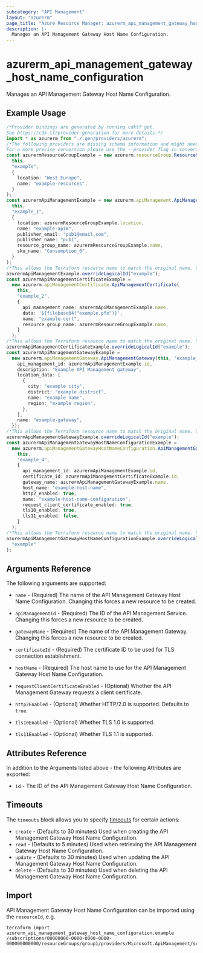 ```yaml
---
subcategory: "API Management"
layout: "azurerm"
page_title: "Azure Resource Manager: azurerm_api_management_gateway_host_name_configuration"
description: |-
  Manages an API Management Gateway Host Name Configuration.
---
```


# azurerm\_api\_management\_gateway\_host\_name\_configuration

Manages an API Management Gateway Host Name Configuration.

## Example Usage

```typescript
/*Provider bindings are generated by running cdktf get.
See https://cdk.tf/provider-generation for more details.*/
import * as azurerm from "./.gen/providers/azurerm";
/*The following providers are missing schema information and might need manual adjustments to synthesize correctly: azurerm.
For a more precise conversion please use the --provider flag in convert.*/
const azurermResourceGroupExample = new azurerm.resourceGroup.ResourceGroup(
  this,
  "example",
  {
    location: "West Europe",
    name: "example-resources",
  }
);
const azurermApiManagementExample = new azurerm.apiManagement.ApiManagement(
  this,
  "example_1",
  {
    location: azurermResourceGroupExample.location,
    name: "example-apim",
    publisher_email: "pub1@email.com",
    publisher_name: "pub1",
    resource_group_name: azurermResourceGroupExample.name,
    sku_name: "Consumption_0",
  }
);
/*This allows the Terraform resource name to match the original name. You can remove the call if you don't need them to match.*/
azurermApiManagementExample.overrideLogicalId("example");
const azurermApiManagementCertificateExample =
  new azurerm.apiManagementCertificate.ApiManagementCertificate(
    this,
    "example_2",
    {
      api_management_name: azurermApiManagementExample.name,
      data: '${filebase64("example.pfx")}',
      name: "example-cert",
      resource_group_name: azurermResourceGroupExample.name,
    }
  );
/*This allows the Terraform resource name to match the original name. You can remove the call if you don't need them to match.*/
azurermApiManagementCertificateExample.overrideLogicalId("example");
const azurermApiManagementGatewayExample =
  new azurerm.apiManagementGateway.ApiManagementGateway(this, "example_3", {
    api_management_id: azurermApiManagementExample.id,
    description: "Example API Management gateway",
    location_data: [
      {
        city: "example city",
        district: "example district",
        name: "example name",
        region: "example region",
      },
    ],
    name: "example-gateway",
  });
/*This allows the Terraform resource name to match the original name. You can remove the call if you don't need them to match.*/
azurermApiManagementGatewayExample.overrideLogicalId("example");
const azurermApiManagementGatewayHostNameConfigurationExample =
  new azurerm.apiManagementGatewayHostNameConfiguration.ApiManagementGatewayHostNameConfiguration(
    this,
    "example_4",
    {
      api_management_id: azurermApiManagementExample.id,
      certificate_id: azurermApiManagementCertificateExample.id,
      gateway_name: azurermApiManagementGatewayExample.name,
      host_name: "example-host-name",
      http2_enabled: true,
      name: "example-host-name-configuration",
      request_client_certificate_enabled: true,
      tls10_enabled: true,
      tls11_enabled: false,
    }
  );
/*This allows the Terraform resource name to match the original name. You can remove the call if you don't need them to match.*/
azurermApiManagementGatewayHostNameConfigurationExample.overrideLogicalId(
  "example"
);

```

## Arguments Reference

The following arguments are supported:

*   `name` - (Required) The name of the API Management Gateway Host Name Configuration. Changing this forces a new resource to be created.

*   `apiManagementId` - (Required) The ID of the API Management Service. Changing this forces a new resource to be created.

*   `gatewayName` - (Required) The name of the API Management Gateway. Changing this forces a new resource to be created.

*   `certificateId` - (Required) The certificate ID to be used for TLS connection establishment.

*   `hostName` - (Required) The host name to use for the API Management Gateway Host Name Configuration.

*   `requestClientCertificateEnabled` - (Optional) Whether the API Management Gateway requests a client certificate.

*   `http2Enabled` - (Optional) Whether HTTP/2.0 is supported. Defaults to `true`.

*   `tls10Enabled` - (Optional) Whether TLS 1.0 is supported.

*   `tls11Enabled` - (Optional) Whether TLS 1.1 is supported.

## Attributes Reference

In addition to the Arguments listed above - the following Attributes are exported:

* `id` - The ID of the API Management Gateway Host Name Configuration.

## Timeouts

The `timeouts` block allows you to specify [timeouts](https://www.terraform.io/docs/configuration/resources.html#timeouts) for certain actions:

* `create` - (Defaults to 30 minutes) Used when creating the API Management Gateway Host Name Configuration.
* `read` - (Defaults to 5 minutes) Used when retrieving the API Management Gateway Host Name Configuration.
* `update` - (Defaults to 30 minutes) Used when updating the API Management Gateway Host Name Configuration.
* `delete` - (Defaults to 30 minutes) Used when deleting the API Management Gateway Host Name Configuration.

## Import

API Management Gateway Host Name Configuration can be imported using the `resourceId`, e.g.

```shell
terraform import azurerm_api_management_gateway_host_name_configuration.example /subscriptions/00000000-0000-0000-0000-000000000000/resourceGroups/group1/providers/Microsoft.ApiManagement/service/service1/gateways/gateway1/hostnameConfigurations/hc1
```
